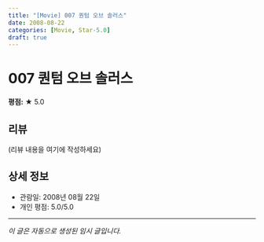 ```yaml
---
title: "[Movie] 007 퀀텀 오브 솔러스"
date: 2008-08-22
categories: [Movie, Star-5.0]
draft: true
---
```


# 007 퀀텀 오브 솔러스

**평점:** ★ 5.0

## 리뷰

(리뷰 내용을 여기에 작성하세요)

## 상세 정보

- 관람일: 2008년 08월 22일
- 개인 평점: 5.0/5.0

---

*이 글은 자동으로 생성된 임시 글입니다.*
